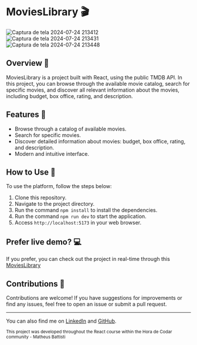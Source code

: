 # MoviesLibrary 🎬

![Captura de tela 2024-07-24 213412](https://github.com/user-attachments/assets/0266d5d9-403b-4355-94c7-beb8701c4978)
![Captura de tela 2024-07-24 213431](https://github.com/user-attachments/assets/0e635f97-3dd8-4dc3-ac9a-b3c65084faf7)
![Captura de tela 2024-07-24 213448](https://github.com/user-attachments/assets/a4963c0b-45e4-4518-9990-c2304c5ee355)

## Overview 🌟
MoviesLibrary is a project built with React, using the public TMDB API. In this project, you can browse through the available movie catalog, search for specific movies, and discover all relevant information about the movies, including budget, box office, rating, and description.

## Features 🚀
- Browse through a catalog of available movies.
- Search for specific movies.
- Discover detailed information about movies: budget, box office, rating, and description.
- Modern and intuitive interface.

## How to Use 👀
To use the platform, follow the steps below:
1. Clone this repository.
2. Navigate to the project directory.
3. Run the command ``npm install`` to install the dependencies.
4. Run the command ``npm run dev`` to start the application.
5. Access ``http://localhost:5173`` in your web browser.
   
## Prefer live demo? 💻
If you prefer, you can check out the project in real-time through this [MoviesLibrary](https://movies-library-smoky-nine.vercel.app/)

## Contributions 🤝
Contributions are welcome! If you have suggestions for improvements or find any issues, feel free to open an issue or submit a pull request.

---
You can also find me on [LinkedIn](https://www.linkedin.com/in/luan-henrique-neumann-362593267/) and [GitHub](https://github.com/Luan-Neumann-Dev).

<sub>This project was developed throughout the React course within the Hora de Codar community - Matheus Battisti</sub>
